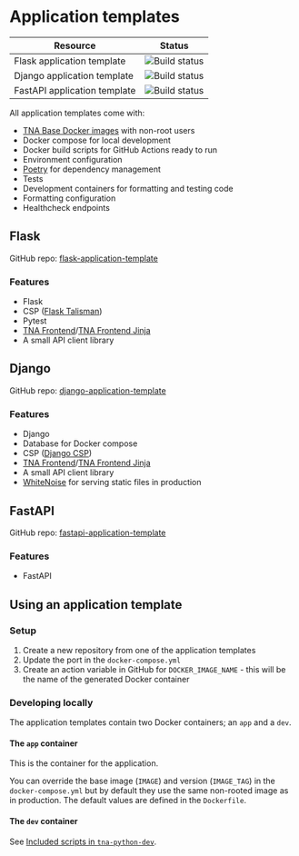 # Application templates

| Resource                     | Status                                                                                                                                                               |
| ---------------------------- | -------------------------------------------------------------------------------------------------------------------------------------------------------------------- |
| Flask application template   | ![Build status](https://img.shields.io/github/actions/workflow/status/nationalarchives/flask-application-template/cd.yml?style=flat-square&event=push&branch=main)   |
| Django application template  | ![Build status](https://img.shields.io/github/actions/workflow/status/nationalarchives/django-application-template/cd.yml?style=flat-square&event=push&branch=main)  |
| FastAPI application template | ![Build status](https://img.shields.io/github/actions/workflow/status/nationalarchives/fastapi-application-template/cd.yml?style=flat-square&event=push&branch=main) |


All application templates come with:

- [TNA Base Docker images](./docker-images.md) with non-root users
- Docker compose for local development
- Docker build scripts for GitHub Actions ready to run
- Environment configuration
- [Poetry](../technology/backend/python.md#poetry) for dependency management
- Tests
- Development containers for formatting and testing code
- Formatting configuration
- Healthcheck endpoints

## Flask

GitHub repo: [flask-application-template](https://github.com/nationalarchives/flask-application-template)

### Features

- Flask
- CSP ([Flask Talisman](https://github.com/GoogleCloudPlatform/flask-talisman))
- Pytest
- [TNA Frontend](./tna-frontend.md)/[TNA Frontend Jinja](./tna-frontend-jinja.md)
- A small API client library

## Django

GitHub repo: [django-application-template](https://github.com/nationalarchives/django-application-template)

### Features

- Django
- Database for Docker compose
- CSP ([Django CSP](https://github.com/mozilla/django-csp))
- [TNA Frontend](./tna-frontend.md)/[TNA Frontend Jinja](./tna-frontend-jinja.md)
- A small API client library
- [WhiteNoise](https://github.com/evansd/whitenoise) for serving static files in production

## FastAPI

GitHub repo: [fastapi-application-template](https://github.com/nationalarchives/fastapi-application-template)

### Features

- FastAPI

## Using an application template

### Setup

1. Create a new repository from one of the application templates
1. Update the port in the `docker-compose.yml`
1. Create an action variable in GitHub for `DOCKER_IMAGE_NAME` - this will be the name of the generated Docker container

### Developing locally

The application templates contain two Docker containers; an `app` and a `dev`.

#### The `app` container

This is the container for the application.

You can override the base image (`IMAGE`) and version (`IMAGE_TAG`) in the `docker-compose.yml` but by default they use the same non-rooted image as in production. The default values are defined in the `Dockerfile`.

#### The `dev` container

See [Included scripts in `tna-python-dev`](./docker-images.md#included-scripts-in-tna-python-dev).

